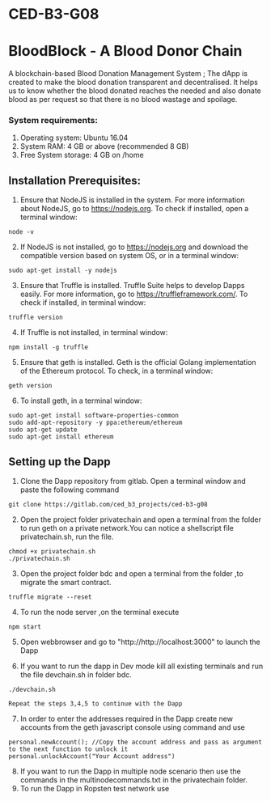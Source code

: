 # CED-B3-G08




# BloodBlock - A Blood Donor Chain

A blockchain-based Blood Donation Management System ; The dApp is created to make the blood donation transparent and decentralised. It helps us to know
whether the blood donated reaches the needed and also donate blood as per request so that there is no blood wastage and spoilage.


### System requirements:

1. Operating system: Ubuntu 16.04
2. System RAM: 4 GB or above (recommended 8 GB)
3. Free System storage: 4 GB on /home

## Installation Prerequisites:

1. Ensure that NodeJS is installed in the system. For more information about NodeJS, go to https://nodejs.org. To check if installed, open a terminal window:
```
node -v
```

2. If NodeJS is not installed, go to https://nodejs.org and download the compatible version based on system OS, or in a terminal window:
```
sudo apt-get install -y nodejs
```

3. Ensure that Truffle is installed. Truffle Suite helps to develop Dapps easily. For more information, go to https://truffleframework.com/. To check if installed, in terminal window:
```
truffle version
```
4. If Truffle is not installed, in terminal window:
``` 
npm install -g truffle
```

5. Ensure that geth is installed. Geth is the official Golang implementation of the Ethereum protocol. To check, in a terminal window:
```
geth version
```

6. To install geth, in a terminal window:
```
sudo apt-get install software-properties-common
sudo add-apt-repository -y ppa:ethereum/ethereum
sudo apt-get update
sudo apt-get install ethereum
```

## Setting up the Dapp

1. Clone the Dapp repository from gitlab. Open a terminal window and paste the following command
``` 
git clone https://gitlab.com/ced_b3_projects/ced-b3-g08

```
2. Open the project folder privatechain and open a terminal from the folder to run geth on a private network.You can notice a shellscript file privatechain.sh, run the file.
```
chmod +x privatechain.sh
./privatechain.sh
```
3. Open the project folder bdc and open a terminal from the folder ,to migrate the smart contract.
```
truffle migrate --reset
```
4. To run the node server ,on the terminal execute
```
npm start
```
5. Open webbrowser and go to "http://http://localhost:3000" to launch the Dapp

6. If you want to run the dapp in Dev mode kill all existing terminals and run the file devchain.sh in folder bdc.
```
./devchain.sh
```
    Repeat the steps 3,4,5 to continue with the Dapp
7. In order to enter the addresses required in the Dapp create new accounts from the geth javascript console using command <geth attach> and use
```
personal.newAccount(); //Copy the account address and pass as argument to the next function to unlock it
personal.unlockAccount("Your Account address")
```
8. If you want to run the Dapp in multiple node scenario then use the commands in the multinodecommands.txt in the privatechain folder.
9. To run the Dapp in Ropsten test network use
```
```
